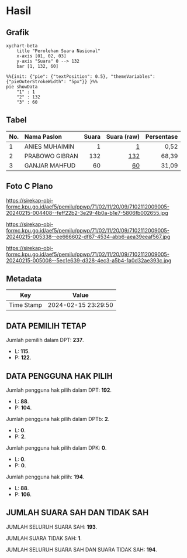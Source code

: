 # Hasil

## Grafik

```mermaid
xychart-beta
    title "Perolehan Suara Nasional"
    x-axis [01, 02, 03]
    y-axis "Suara" 0 --> 132
    bar [1, 132, 60]
```

```mermaid
%%{init: {"pie": {"textPosition": 0.5}, "themeVariables": {"pieOuterStrokeWidth": "5px"}} }%%
pie showData
    "1" : 1
    "2" : 132
    "3" : 60
```

## Tabel

| No. | Nama Paslon    | Suara | Suara (raw) | Persentase |
|:--- |:-------------- | -----:| -----------:| ----------:|
| 1   | ANIES MUHAIMIN | 1     | [1][p-1]    | 0,52       |
| 2   | PRABOWO GIBRAN | 132   | [132][p-2]  | 68,39      |
| 3   | GANJAR MAHFUD  | 60    | [60][p-3]   | 31,09      |


[p-1]: https://github.com/gigit-pemilu/pemilu-2024/blob/main/pilpres/hitung-suara/sub/71-sulawesi-utara/sub/02-minahasa/sub/11-sonder/sub/2009-tincep/sub/005-tps/sub/paslon-1.txt
[p-2]: https://github.com/gigit-pemilu/pemilu-2024/blob/main/pilpres/hitung-suara/sub/71-sulawesi-utara/sub/02-minahasa/sub/11-sonder/sub/2009-tincep/sub/005-tps/sub/paslon-2.txt
[p-3]: https://github.com/gigit-pemilu/pemilu-2024/blob/main/pilpres/hitung-suara/sub/71-sulawesi-utara/sub/02-minahasa/sub/11-sonder/sub/2009-tincep/sub/005-tps/sub/paslon-3.txt

## Foto C Plano

https://sirekap-obj-formc.kpu.go.id/aef5/pemilu/ppwp/71/02/11/20/09/7102112009005-20240215-004408--feff22b2-3e29-4b0a-b1e7-5806fb002655.jpg

https://sirekap-obj-formc.kpu.go.id/aef5/pemilu/ppwp/71/02/11/20/09/7102112009005-20240215-005338--ee666602-df87-4534-abb6-aea39eeaf567.jpg

https://sirekap-obj-formc.kpu.go.id/aef5/pemilu/ppwp/71/02/11/20/09/7102112009005-20240215-005008--5ec1e639-d328-4ec3-a5b4-1a0d32ae393c.jpg


## Metadata

| Key        | Value               |
| ---------- | ------------------- |
| Time Stamp | 2024-02-15 23:29:50 |


## DATA PEMILIH TETAP

Jumlah pemilih dalam DPT: **237**.
 * L: **115**.
 * P: **122**.

## DATA PENGGUNA HAK PILIH

Jumlah pengguna hak pilih dalam DPT: **192**.
 * L: **88**.
 * P: **104**.

Jumlah pengguna hak pilih dalam DPTb: **2**.
 * L: **0**.
 * P: **2**.

Jumlah pengguna hak pilih dalam DPK: **0**.
 * L: **0**.
 * P: **0**.

Jumlah pengguna hak pilih: **194**.
 * L: **88**.
 * P: **106**.

## JUMLAH SUARA SAH DAN TIDAK SAH

JUMLAH SELURUH SUARA SAH: **193**.

JUMLAH SUARA TIDAK SAH: **1**.

JUMLAH SELURUH SUARA SAH DAN SUARA TIDAK SAH: **194**.


